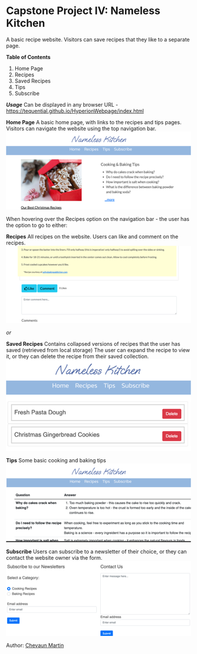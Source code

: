 # Capstone Project IV: Nameless Kitchen

A basic recipe website. Visitors can save recipes that they like to a separate page.

**Table of Contents**
1. Home Page
2. Recipes
3. Saved Recipes
4. Tips
5. Subscribe

***Usage***
Can be displayed in any browser
URL - https://tequential.github.io/HyperionWebpage/index.html

**Home Page**
A basic home page, with links to the recipes and tips pages. 
Visitors can navigate the website using the top navigation bar.
![Home Page](/images/Home.png)

When hovering over the Recipes option on the navigation bar - the user has the option to go to either:

**Recipes**
All recipes on the website. Users can like and comment on the recipes.
![Recipes Page](/images/Comment.png)

*or*

**Saved Recipes**
Contains collapsed versions of recipes that the user has saved (retrieved from local storage)
The user can expand the recipe to view it, or they can delete the recipe from their saved collection.
![Saved Page](/images/Saved.png)

**Tips**
Some basic cooking and baking tips
![Tips Page](/images/Tips.png)

**Subscribe**
Users can subscribe to a newsletter of their choice, or they can contact the website owner via the form.
![Subscribe Page](/images/Subscribe.png)

Author: [Chevaun Martin](https://github.com/Tequential)
